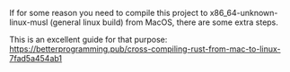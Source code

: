 If for some reason you need to compile this project to x86_64-unknown-linux-musl (general linux build) from MacOS, there are some extra steps.

This is an excellent guide for that purpose:
https://betterprogramming.pub/cross-compiling-rust-from-mac-to-linux-7fad5a454ab1
